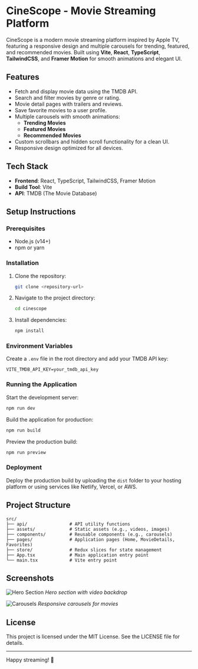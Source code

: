 
# CineScope - Movie Streaming Platform

CineScope is a modern movie streaming platform inspired by Apple TV, featuring a responsive design and multiple carousels for trending, featured, and recommended movies. Built using **Vite**, **React**, **TypeScript**, **TailwindCSS**, and **Framer Motion** for smooth animations and elegant UI.

## Features

- Fetch and display movie data using the TMDB API.
- Search and filter movies by genre or rating.
- Movie detail pages with trailers and reviews.
- Save favorite movies to a user profile.
- Multiple carousels with smooth animations:
  - **Trending Movies**
  - **Featured Movies**
  - **Recommended Movies**
- Custom scrollbars and hidden scroll functionality for a clean UI.
- Responsive design optimized for all devices.

## Tech Stack

- **Frontend**: React, TypeScript, TailwindCSS, Framer Motion
- **Build Tool**: Vite
- **API**: TMDB (The Movie Database)

## Setup Instructions

### Prerequisites

- Node.js (v14+)
- npm or yarn

### Installation

1. Clone the repository:
   ```bash
   git clone <repository-url>
   ```
2. Navigate to the project directory:
   ```bash
   cd cinescope
   ```
3. Install dependencies:
   ```bash
   npm install
   ```

### Environment Variables

Create a `.env` file in the root directory and add your TMDB API key:

```
VITE_TMDB_API_KEY=your_tmdb_api_key
```

### Running the Application

Start the development server:
```bash
npm run dev
```

Build the application for production:
```bash
npm run build
```

Preview the production build:
```bash
npm run preview
```

### Deployment

Deploy the production build by uploading the `dist` folder to your hosting platform or using services like Netlify, Vercel, or AWS.

## Project Structure

```
src/
├── api/                # API utility functions
├── assets/             # Static assets (e.g., videos, images)
├── components/         # Reusable components (e.g., carousels)
├── pages/              # Application pages (Home, MovieDetails, Favorites)
├── store/              # Redux slices for state management
├── App.tsx             # Main application entry point
└── main.tsx            # Vite entry point
```

## Screenshots

![Hero Section](https://via.placeholder.com/800x400)
*Hero section with video backdrop*

![Carousels](https://via.placeholder.com/800x400)
*Responsive carousels for movies*

## License

This project is licensed under the MIT License. See the LICENSE file for details.

---

Happy streaming! 🚀
